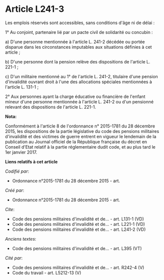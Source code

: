 # Article L241-3

Les emplois réservés sont accessibles, sans conditions d'âge ni de délai :

1° Au conjoint, partenaire lié par un pacte civil de solidarité ou concubin :

a) D'une personne mentionnée à l'article L. 241-2 décédée ou portée disparue dans les circonstances imputables aux situations
définies à cet article ;

b) D'une personne dont la pension relève des dispositions de l'article L. 221-1 ;

c) D'un militaire mentionné au 1° de l'article L. 241-2, titulaire d'une pension d'invalidité ouvrant droit à l'une des
allocations spéciales mentionnées à l'article L. 131-1 ;

2° Aux personnes ayant la charge éducative ou financière de l'enfant mineur d'une personne mentionnée à l'article L. 241-2 ou
d'un pensionné relevant des dispositions de l'article L. 221-1.

**Nota:**

Conformément à l'article 8 de l'ordonnance n° 2015-1781 du 28 décembre 2015, les dispositions de la partie législative du
code des pensions militaires d'invalidité et des victimes de guerre entrent en vigueur le lendemain de la publication au
Journal officiel de la République française du décret en Conseil d'Etat relatif à la partie réglementaire dudit code, et au
plus tard le 1er janvier 2017.

**Liens relatifs à cet article**

_Codifié par_:

  - Ordonnance n°2015-1781 du 28 décembre 2015 - art.

_Créé par_:

  - Ordonnance n°2015-1781 du 28 décembre 2015 - art.

_Cite_:

  - Code des pensions militaires d'invalidité et de... - art. L131-1 (VD)
  - Code des pensions militaires d'invalidité et de... - art. L221-1 (VD)
  - Code des pensions militaires d'invalidité et de... - art. L241-2 (VD)

_Anciens textes_:

  - Code des pensions militaires d'invalidité et de... - art. L395 (VT)

_Cité par_:

  - Code des pensions militaires d'invalidité et de... - art. R242-4 (V)
  - Code du travail - art. L5212-13 (V)
